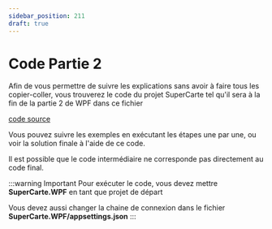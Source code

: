 ```yaml
---
sidebar_position: 211
draft: true
---
```


# Code Partie 2

Afin de vous permettre de suivre les explications sans avoir à faire tous les copier-coller, vous trouverez le code du projet SuperCarte tel qu'il sera à la fin de la partie 2 de WPF dans ce fichier

[code source](SuperCarteApp_WPF_partie2_clean.zip)

Vous pouvez suivre les exemples en exécutant les étapes une par une, ou voir la solution finale à l'aide de ce code.

Il est possible que le code intermédiaire ne corresponde pas directement au code final. 

:::warning Important
Pour exécuter le code, vous devez mettre **SuperCarte.WPF** en tant que projet de départ

Vous devez aussi changer la chaine de connexion dans le fichier **SuperCarte.WPF/appsettings.json** 
:::